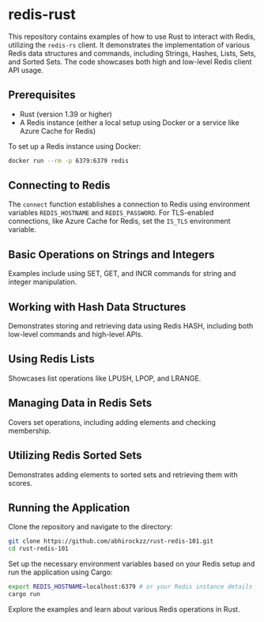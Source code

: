 
# redis-rust

This repository contains examples of how to use Rust to interact with Redis, utilizing the `redis-rs` client. It demonstrates the implementation of various Redis data structures and commands, including Strings, Hashes, Lists, Sets, and Sorted Sets. The code showcases both high and low-level Redis client API usage.

## Prerequisites

- Rust (version 1.39 or higher)
- A Redis instance (either a local setup using Docker or a service like Azure Cache for Redis)

To set up a Redis instance using Docker:

```bash
docker run --rm -p 6379:6379 redis
```

## Connecting to Redis

The `connect` function establishes a connection to Redis using environment variables `REDIS_HOSTNAME` and `REDIS_PASSWORD`. For TLS-enabled connections, like Azure Cache for Redis, set the `IS_TLS` environment variable.

## Basic Operations on Strings and Integers

Examples include using SET, GET, and INCR commands for string and integer manipulation.

## Working with Hash Data Structures

Demonstrates storing and retrieving data using Redis HASH, including both low-level commands and high-level APIs.

## Using Redis Lists

Showcases list operations like LPUSH, LPOP, and LRANGE.

## Managing Data in Redis Sets

Covers set operations, including adding elements and checking membership.

## Utilizing Redis Sorted Sets

Demonstrates adding elements to sorted sets and retrieving them with scores.

## Running the Application

Clone the repository and navigate to the directory:

```bash
git clone https://github.com/abhirockzz/rust-redis-101.git
cd rust-redis-101
```

Set up the necessary environment variables based on your Redis setup and run the application using Cargo:

```bash
export REDIS_HOSTNAME=localhost:6379 # or your Redis instance details
cargo run
```

Explore the examples and learn about various Redis operations in Rust.
